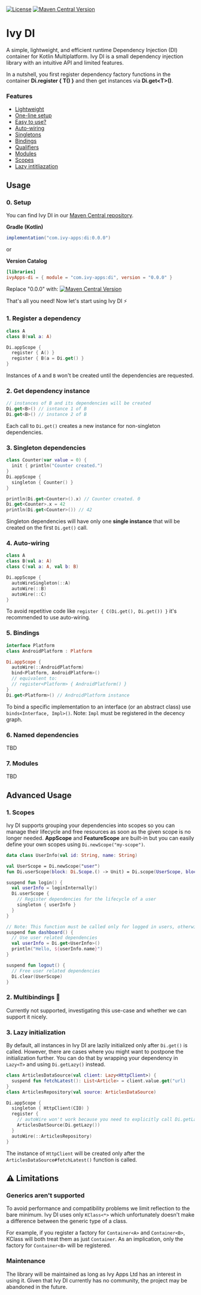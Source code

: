 [![License](https://img.shields.io/badge/License-Apache_2.0-blue.svg)](LICENSE)
[![Maven Central Version](https://img.shields.io/maven-central/v/com.ivy-apps/di)](https://central.sonatype.com/artifact/com.ivy-apps/di)

# Ivy DI

A simple, lightweight, and efficient runtime Dependency Injection (DI) container for Kotlin Multiplatform.
Ivy DI is a small dependency injection library with an intuitive API and limited features.

In a nutshell, you first register dependency factory functions in the container **Di.register { T() }** and then get instances via **Di.get\<T>()**.

### Features

- [Lightweight]()
- [One-line setup]()
- [Easy to use?]()
- [Auto-wiring]()
- [Singletons]()
- [Bindings]()
- [Qualifiers]()
- [Modules]()
- [Scopes]()
- [Lazy intitliazation]()

## Usage

### 0. Setup

You can find Ivy DI in our [Maven Central repository](https://central.sonatype.com/artifact/com.ivy-apps/di).

**Gradle (Kotlin)**
```gradle
implementation("com.ivy-apps:di:0.0.0")
```

or

**Version Catalog**
```toml
[libraries]
ivyApps-di = { module = "com.ivy-apps:di", version = "0.0.0" }
```

Replace "0.0.0" with: [![Maven Central Version](https://img.shields.io/maven-central/v/com.ivy-apps/di)](https://central.sonatype.com/artifact/com.ivy-apps/di)

That's all you need! Now let's start using Ivy DI ⚡

### 1. Register a dependency

```kotlin
class A
class B(val a: A)

Di.appScope {
  register { A() }
  register { B(a = Di.get() }
}
```

Instances of `A` and `B` won't be created until the dependencies are requested.

### 2. Get dependency instance

```kotlin
// instances of B and its dependencies will be created
Di.get<B>() // isntance 1 of B
Di.get<B>() // instance 2 of B
```

Each call to `Di.get()` creates a new instance for non-singleton dependencies.

### 3. Singleton dependencies

```kotlin
class Counter(var value = 0) {
  init { println("Counter created.")
}
Di.appScope {
  singleton { Counter() }
}

println(Di.get<Counter>().x) // Counter created. 0
Di.get<Counter>.x = 42
println(Di.get<Counter>()) // 42
```

Singleton dependencies will have only one **single instance** that will be created on the first `Di.get()` call.

### 4. Auto-wiring

```kotlin
class A
class B(val a: A)
class C(val a: A, val b: B)

Di.appScope {
  autoWireSingleton(::A)
  autoWire(::B)
  autoWire(::C)
}
```

To avoid repetitive code like `register { C(Di.get(), Di.get()) }` it's recommended to use auto-wiring.

### 5. Bindings

```kotlin
interface Platform
class AndroidPlatform : Platform

Di.appScope {
  autoWire(::AndroidPlatform)
  bind<Platform, AndroidPlatform>()
  // equivalent to:
  // register<Platform> { AndroidPlatform() }
}
Di.get<Platform>() // AndroidPlatform instance
```

To bind a specific implementation to an interface (or an abstract class) use `binds<Interface, Impl>()`. Note: `Impl` must be registered in the decency graph.

### 6. Named dependencies

TBD

### 7. Modules

TBD

## Advanced Usage

### 1. Scopes

Ivy DI supports grouping your dependencies into scopes so you can manage their lifecycle
and free resources as soon as the given scope is no longer needed. **AppScope** and **FeatureScope**
are built-in but you can easily define your own scopes using `Di.newScope("my-scope")`.

```kotlin
data class UserInfo(val id: String, name: String)

val UserScope = Di.newScope("user")
fun Di.userScope(block: Di.Scope.() -> Unit) = Di.scope(UserScope, block)

suspend fun login() {
  val userInfo = loginInternally()
  Di.userScope {
    // Register dependencies for the lifecycle of a user
    singleton { userInfo }
  }
}

// Note: This function must be called only for logged in users, otherwise Di.get() will throw an exception.
suspend fun dashboard() {
  // Use user related dependencies
  val userInfo = Di.get<UserInfo>()
  println("Hello, ${userInfo.name}")
}

suspend fun logout() {
  // Free user related dependencies
  Di.clear(UserScope)
}
```

### 2. Multibindings 🚧

Currently not supported, investigating this use-case and whether we can support it nicely.

### 3. Lazy initialization

By default, all instances in Ivy DI are lazily initialized only after `Di.get()` is called.
However, there are cases where you might want to postpone the initialization further.
You can do that by wrapping your dependency in `Lazy<T>` and using `Di.getLazy()` instead.

```kotlin
class ArticlesDataSource(val client: Lazy<HttpClient>) {
  suspend fun fetchLatest(): List<Article> = client.value.get("url)
}
class ArticlesRepository(val source: ArticlesDataSource)

Di.appScope {
  singleton { HttpClient(CIO) }
  register {
    // autoWire won't work because you need to explicitly call Di.getLazy() instead of Di.get()
    ArticlesDatSource(Di.getLazy())
  }
  autoWire(::ArticlesRepository)
}
```

The instance of `HttpClient` will be created only after the `ArticlesDataSource#fetchLatest()` function is called.

## ⚠️ Limitations

### Generics aren't supported

To avoid performance and compatibility problems we limit reflection to the bare minimum. 
Ivy DI uses only `KClass<*>` which unfortunately doesn't make a difference between the generic type of a class.

For example, if you register a factory for `Container<A>` and `Container<B>`, KClass will both treat them as just `Container`.
As an implication, only the factory for `Container<B>` will be registered.

### Maintenance

The library will be maintained as long as Ivy Apps Ltd has an interest in using it.
Given that Ivy DI currently has no community, the project may be abandoned in the future.
